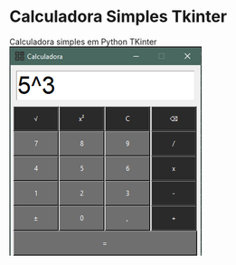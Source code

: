 # Calculadora Simples Tkinter
 Calculadora simples em Python TKinter
<img src="/Calculadota_Tkinter/Calc.png" alt="Calculadora Simples">